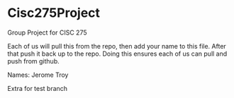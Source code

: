# Cisc275Project
Group Project for CISC 275

Each of us will pull this from the repo, then add your name to this file.
After that push it back up to the repo.  Doing this ensures each of us can pull and push from github.

Names:
Jerome Troy

Extra for test branch
